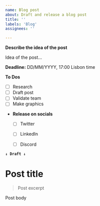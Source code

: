 ```yaml
---
name: Blog post
about: Draft and release a blog post
title: ''
labels: 'Blog'
assignees: ''

---
```


**Describe the idea of the post**

Idea of the post...

**Deadline:** DD/MM/YYYY, 17:00 Lisbon time

**To Dos**
- [ ] Research
- [ ] Draft post
- [ ] Validate team
- [ ] Make graphics
- **Release on socials**
  - [ ] Twitter
  - [ ] LinkedIn
  - [ ] Discord



**`↓ Draft ↓`**

# Post title

> Post excerpt

Post body
